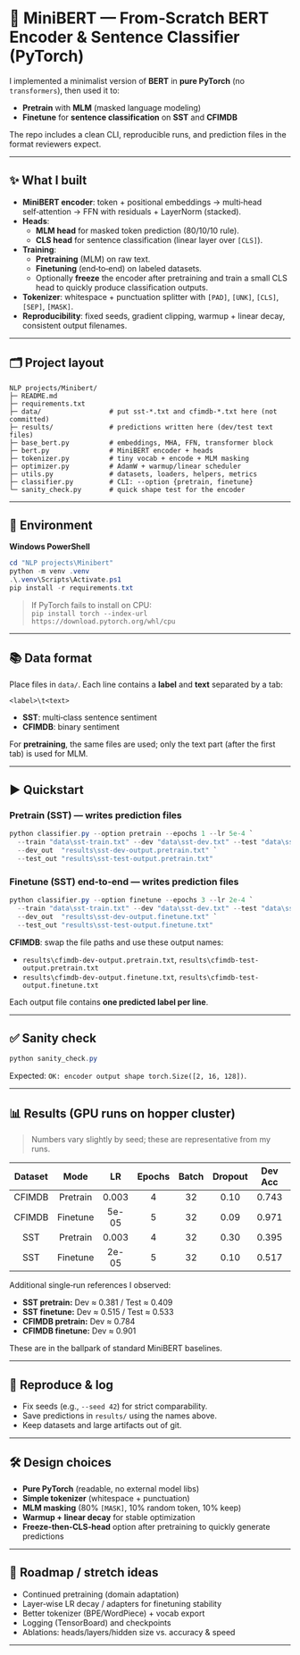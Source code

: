 # 🧠 MiniBERT — From‑Scratch BERT Encoder & Sentence Classifier (PyTorch)

I implemented a minimalist version of **BERT** in **pure PyTorch** (no `transformers`), then used it to:
- **Pretrain** with **MLM** (masked language modeling)
- **Finetune** for **sentence classification** on **SST** and **CFIMDB**

The repo includes a clean CLI, reproducible runs, and prediction files in the format reviewers expect.

---

## ✨ What I built
- **MiniBERT encoder**: token + positional embeddings → multi‑head self‑attention → FFN with residuals + LayerNorm (stacked).
- **Heads**:
  - **MLM head** for masked token prediction (80/10/10 rule).
  - **CLS head** for sentence classification (linear layer over `[CLS]`).
- **Training**:
  - **Pretraining** (MLM) on raw text.
  - **Finetuning** (end‑to‑end) on labeled datasets.
  - Optionally **freeze** the encoder after pretraining and train a small CLS head to quickly produce classification outputs.
- **Tokenizer**: whitespace + punctuation splitter with `[PAD]`, `[UNK]`, `[CLS]`, `[SEP]`, `[MASK]`.
- **Reproducibility**: fixed seeds, gradient clipping, warmup + linear decay, consistent output filenames.

---

## 🗂 Project layout
```
NLP projects/Minibert/
├─ README.md
├─ requirements.txt
├─ data/                 # put sst-*.txt and cfimdb-*.txt here (not committed)
├─ results/              # predictions written here (dev/test text files)
├─ base_bert.py          # embeddings, MHA, FFN, transformer block
├─ bert.py               # MiniBERT encoder + heads
├─ tokenizer.py          # tiny vocab + encode + MLM masking
├─ optimizer.py          # AdamW + warmup/linear scheduler
├─ utils.py              # datasets, loaders, helpers, metrics
├─ classifier.py         # CLI: --option {pretrain, finetune}
└─ sanity_check.py       # quick shape test for the encoder
```

---

## 🔧 Environment

**Windows PowerShell**
```powershell
cd "NLP projects\Minibert"
python -m venv .venv
.\.venv\Scripts\Activate.ps1
pip install -r requirements.txt
```

> If PyTorch fails to install on CPU:  
> `pip install torch --index-url https://download.pytorch.org/whl/cpu`

---

## 📚 Data format

Place files in `data/`. Each line contains a **label** and **text** separated by a tab:

```
<label>\t<text>
```

- **SST**: multi‑class sentence sentiment  
- **CFIMDB**: binary sentiment  

For **pretraining**, the same files are used; only the text part (after the first tab) is used for MLM.

---

## ▶️ Quickstart

### Pretrain (SST) — writes prediction files
```powershell
python classifier.py --option pretrain --epochs 1 --lr 5e-4 `
  --train "data\sst-train.txt" --dev "data\sst-dev.txt" --test "data\sst-test.txt" `
  --dev_out  "results\sst-dev-output.pretrain.txt" `
  --test_out "results\sst-test-output.pretrain.txt"
```

### Finetune (SST) end‑to‑end — writes prediction files
```powershell
python classifier.py --option finetune --epochs 3 --lr 2e-4 `
  --train "data\sst-train.txt" --dev "data\sst-dev.txt" --test "data\sst-test.txt" `
  --dev_out  "results\sst-dev-output.finetune.txt" `
  --test_out "results\sst-test-output.finetune.txt"
```

**CFIMDB**: swap the file paths and use these output names:
- `results\cfimdb-dev-output.pretrain.txt`, `results\cfimdb-test-output.pretrain.txt`
- `results\cfimdb-dev-output.finetune.txt`,  `results\cfimdb-test-output.finetune.txt`

Each output file contains **one predicted label per line**.

---

## ✅ Sanity check
```powershell
python sanity_check.py
```
Expected: `OK: encoder output shape torch.Size([2, 16, 128])`.

---

## 📊 Results (GPU runs on hopper cluster)

> Numbers vary slightly by seed; these are representative from my runs.

| Dataset | Mode      | LR   | Epochs | Batch | Dropout | Dev Acc | Test Acc |
|:------:|:---------:|:----:|:------:|:-----:|:-------:|:-------:|:--------:|
| CFIMDB | Pretrain  | 0.003|   4    |  32   |  0.10   |  0.743  |  0.580   |
| CFIMDB | Finetune  | 5e-05|   5    |  32   |  0.09   |  0.971  |  0.508   |
|  SST   | Pretrain  | 0.003|   4    |  32   |  0.30   |  0.395  |  0.419   |
|  SST   | Finetune  | 2e-05|   5    |  32   |  0.10   |  0.517  |  0.537   |

Additional single‑run references I observed:
- **SST pretrain:** Dev ≈ 0.381 / Test ≈ 0.409  
- **SST finetune:** Dev ≈ 0.515 / Test ≈ 0.533  
- **CFIMDB pretrain:** Dev ≈ 0.784  
- **CFIMDB finetune:** Dev ≈ 0.901  

These are in the ballpark of standard MiniBERT baselines.

---

## 🧪 Reproduce & log
- Fix seeds (e.g., `--seed 42`) for strict comparability.  
- Save predictions in `results/` using the names above.  
- Keep datasets and large artifacts out of git.

---

## 🛠 Design choices
- **Pure PyTorch** (readable, no external model libs)  
- **Simple tokenizer** (whitespace + punctuation)  
- **MLM masking** (80% `[MASK]`, 10% random token, 10% keep)  
- **Warmup + linear decay** for stable optimization  
- **Freeze‑then‑CLS‑head** option after pretraining to quickly generate predictions

---

## 📌 Roadmap / stretch ideas
- Continued pretraining (domain adaptation)  
- Layer‑wise LR decay / adapters for finetuning stability  
- Better tokenizer (BPE/WordPiece) + vocab export  
- Logging (TensorBoard) and checkpoints  
- Ablations: heads/layers/hidden size vs. accuracy & speed

---


